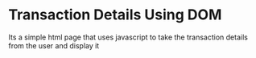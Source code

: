 # Transaction Details Using DOM

Its a simple html page that uses javascript to take the transaction details from the user and display it 
